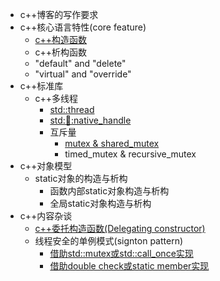 
* c++博客的写作要求
* c++核心语言特性(core feature)
    * [c++构造函数][constructor]
    * c++析构函数
    * "default" and "delete"
    * "virtual" and "override"
* c++标准库
    * c++多线程
        * [std::thread][thread]
        * [std::thread::native_handle][threadNativeHandle]
        * 互斥量
            * [mutex & shared_mutex][mutexSharedMutex]
            * timed_mutex & recursive_mutex 
* c++对象模型
    * static对象的构造与析构
        * 函数内部static对象构造与析构
        * 全局static对象构造与析构 
* c++内容杂谈
    * [c++委托构造函数(Delegating constructor)][delegatingConstructor]
    * 线程安全的单例模式(signton pattern) 
        * [借助std::mutex或std::call_once实现][singleton_pattern_call_once]
        * [借助double check或static member实现][singleton_atomic_static_member]
    



[thread]:./standardLibrary/multiThread/thread.md
[constructor]:./coreFeature/specialMemberFunction/constructor.md
[threadNativeHandle]:./standardLibrary/multiThread/thread_nativeHandle.md
[mutexSharedMutex]:./standardLibrary/multiThread/mutex_shared_mutex.md
[delegatingConstructor]:./others/delegating_constructor.md
[singleton_pattern_call_once]:./others/singleTon_mutex_call_once.md
[singleton_atomic_static_member]:./others/singleTon_atomic_static_member.md


